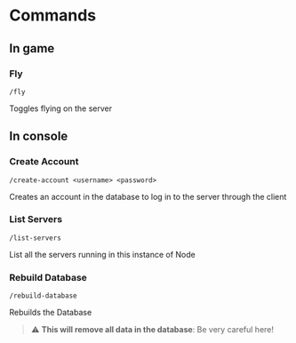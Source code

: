 # Commands

## In game

### Fly

```
/fly
```

Toggles flying on the server

## In console

### Create Account

```
/create-account <username> <password>
```

Creates an account in the database to log in to the server through the client

### List Servers

```
/list-servers
```

List all the servers running in this instance of Node

### Rebuild Database

```
/rebuild-database
```

Rebuilds the Database

> :warning: **This will remove all data in the database**: Be very careful here!
